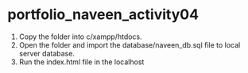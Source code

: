 # portfolio_naveen_activity04
1. Copy the folder into c/xampp/htdocs.
2. Open the folder and import the database/naveen_db.sql file to local server database.
3. Run the index.html file in the localhost
